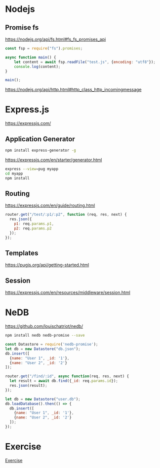 # Nodejs

## Promise fs

https://nodejs.org/api/fs.html#fs_fs_promises_api

```javascript
const fsp = require("fs").promises;

async function main() {
    let content = await fsp.readFile("test.js", {encoding: "utf8"});
    console.log(content);
}

main();
```

https://nodejs.org/api/http.html#http_class_http_incomingmessage

# Express.js

https://expressjs.com/

## Application Generator

```bash
npm install express-generator -g
```

https://expressjs.com/en/starter/generator.html

```bash
express --view=pug myapp
cd myapp
npm install
```

## Routing

https://expressjs.com/en/guide/routing.html

```javascript
router.get("/test/:p1/:p2", function (req, res, next) {
  res.json({
    p1: req.params.p1,
    p2: req.params.p2
  });
});
```

## Templates

https://pugjs.org/api/getting-started.html

## Session

https://expressjs.com/en/resources/middleware/session.html

# NeDB

https://github.com/louischatriot/nedb/

```bash
npm install nedb nedb-promise --save
```

```javascript
const Datastore = require('nedb-promise');
let db = new Datastore("db.json");
db.insert([
  {name: "User 1", _id: '1'},
  {name: "User 2", _id: '2'}
]);

router.get("/find/:id", async function(req, res, next) {
  let result = await db.find({_id: req.params.id});
  res.json(result);
});
```

```javascript
let db = new Datastore("user.db");
db.loadDatabase().then(() => {
  db.insert([
    {name: "User 1", _id: '1'},
    {name: "User 2", _id: '2'}
  ]);
});
```

# Exercise

[Exercise](./EXERCISE.md)